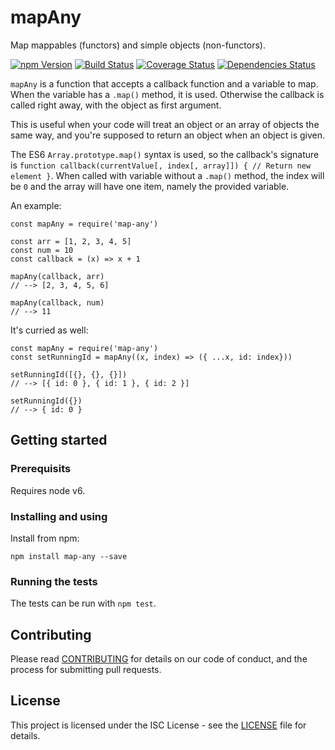 # mapAny

Map mappables (functors) and simple objects (non-functors).

[![npm Version](https://img.shields.io/npm/v/map-any.svg)](https://www.npmjs.com/package/map-any)
[![Build Status](https://travis-ci.org/kjellmorten/map-any.svg?branch=master)](https://travis-ci.org/kjellmorten/map-any)
[![Coverage Status](https://coveralls.io/repos/github/kjellmorten/map-any/badge.svg?branch=master)](https://coveralls.io/github/kjellmorten/map-any?branch=master)
[![Dependencies Status](https://tidelift.com/badges/github/kjellmorten/map-any?style=flat)](https://tidelift.com/subscriber/github/kjellmorten/repositories/map-any)

`mapAny` is a function that accepts a callback function and a variable to map.
When the variable has a `.map()` method, it is used. Otherwise the callback is
called right away, with the object as first argument.

This is useful when your code will treat an object or an array of objects the
same way, and you're supposed to return an object when an object is given.

The ES6 `Array.prototype.map()` syntax is used, so the callback's signature is
`function callback(currentValue[, index[, array]]) { // Return new element }`.
When called with variable without a `.map()` method, the index will be `0`
and the array will have one item, namely the provided variable.

An example:
```
const mapAny = require('map-any')

const arr = [1, 2, 3, 4, 5]
const num = 10
const callback = (x) => x + 1

mapAny(callback, arr)
// --> [2, 3, 4, 5, 6]

mapAny(callback, num)
// --> 11
```

It's curried as well:
```
const mapAny = require('map-any')
const setRunningId = mapAny((x, index) => ({ ...x, id: index}))

setRunningId([{}, {}, {}])
// --> [{ id: 0 }, { id: 1 }, { id: 2 }]

setRunningId({})
// --> { id: 0 }
```

## Getting started

### Prerequisits

Requires node v6.

### Installing and using

Install from npm:

```
npm install map-any --save
```

### Running the tests

The tests can be run with `npm test`.

## Contributing

Please read
[CONTRIBUTING](https://github.com/kjellmorten/map-any/blob/master/CONTRIBUTING.md)
for details on our code of conduct, and the process for submitting pull
requests.

## License

This project is licensed under the ISC License - see the
[LICENSE](https://github.com/kjellmorten/map-any/blob/master/LICENSE)
file for details.
